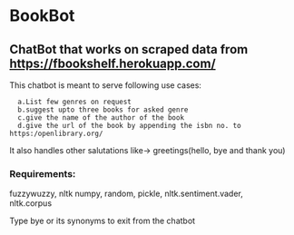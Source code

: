 # BookBot

## ChatBot that works on scraped data from https://fbookshelf.herokuapp.com/

This chatbot is meant to serve following use cases: 
```
  a.List few genres on request
  b.suggest upto three books for asked genre
  c.give the name of the author of the book 
  d.give the url of the book by appending the isbn no. to https:/openlibrary.org/
```
It also handles other salutations like-> greetings(hello, bye and thank you)

### Requirements:
  fuzzywuzzy, nltk
  numpy, random, pickle, 
  nltk.sentiment.vader,  
  nltk.corpus
  
Type bye or its synonyms to exit from the chatbot
